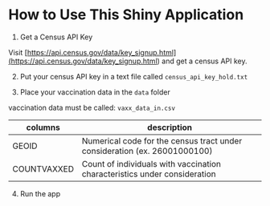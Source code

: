 # How to Use This Shiny Application

1. Get a Census API Key

Visit [https://api.census.gov/data/key_signup.html](<https://api.census.gov/data/key_signup.html>) and get a census API key.

2. Put your census API key in a text file called ```census_api_key_hold.txt```

3. Place your vaccination data in the ```data``` folder

vaccination data must be called: ```vaxx_data_in.csv```

| columns | description |
| --- | --- |
| GEOID | Numerical code for the census tract under consideration (ex. 26001000100) |
| COUNTVAXXED | Count of individuals with vaccination characteristics under consideration | 

4. Run the app
